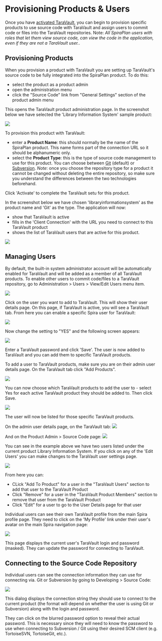 # Provisioning Products & Users
Once you have [activated TaraVault](../Activating-TaraVault), you can begin to provision specific products to use source code with TaraVault and assign users to commit code or files into the TaraVault repositories. Note: *All SpiraPlan users with roles that let them view source code, can view the code in the application, even if they are not a TaraVault user.*.


## Provisioning Products

When you provision a product with TaraVault you are setting up TaraVault's source code to be fully integrated into the SpiraPlan product. To do this: 

- select the product as a product admin
- open the administration menu
- click the "Source Code" link from "General Settings" section of the product admin menu

This opens the TaraVault product administration page. In the screenshot below we have selected the 'Library Information System' sample product:

![](img/Provisioning_Projects_&_Users_6.png)

To provision this product with TaraVault:

- enter a **Product Name**: this should normally be the name of the SpiraPlan product. This name forms part of the connection URL so it should be alphanumeric only.
- select the **Product Type**: this is the type of source code management to use for this product. You can choose between [Git](../Using-Git/) (default) or [Subversion](../Using-Subversion/). *Note*: once you choose the repository type for a product it cannot be changed without deleting the entire repository, so make sure you understand the differences between the two technologies beforehand.

Click 'Activate' to complete the TaraVault setu for this product.

In the screenshot below we have chosen 'libraryinformationsystem' as the product name and 'Git' as the type. The application will now:

- show that TaraVault is active
- fills in the 'Client Connection' with the URL you need to connect to this TaraVault product
- shows the list of TaraVault users that are active for this product.

![](img/Provisioning_Projects_&_Users_7.png)


## Managing Users

By default, the built-in system administrator account will be automatically enabled for TaraVault and will be added as a member of all TaraVault products. To enable other users to commit code/files to a TaraVault repository, go to Administration > Users > View/Edit Users menu item.

![](img/Provisioning_Projects_&_Users_8.png)

Click on the user you want to add to TaraVault. This will show their user details page. On this page, if TaraVault is active, you will see a TaraVault tab. From here you can enable a specific Spira user for TaraVault:

![](img/Provisioning_Projects_&_Users_9.png)

Now change the setting to "YES" and the following screen appears:

![](img/Provisioning_Projects_&_Users_10.png)

Enter a TaraVault password and click 'Save'. The user is now added to TaraVault and you can add them to specific TaraVault products.

To add a user to TaraVault products, make sure you are on their admin user details page. On the TaraVault tab click "Add Products".

![](img/Provisioning_Projects_&_Users_11.png)

You can now choose which TaraVault products to add the user to - select Yes for each active TaraVault product they should be added to. Then click Save.

![](img/Provisioning_Projects_&_Users_12.png)

The user will now be listed for those specific TaraVault products.

On the admin user details page, on the TaraVault tab:
![](img/Provisioning_Projects_&_Users_13.png)

And on the Product Admin > Source Code page:
![](img/Provisioning_Projects_&_Users_14.png)

You can see in the example above we have two users listed under the current product Library Information System. If you click on any of the 'Edit Users' you can make changes to the TaraVault user settings page.

![](img/Provisioning_Projects_&_Users_15.png)

From here you can:

- CLick "Add To Product" for a user in the "TaraVault Users" section to add that user to the TaraVault Product
- Click "Remove" for a user in the "TaraVault Product Members" section to remove that user from the TaraVault Product
- Click "Edit" for a user to go to the User Details page for that user 

Individual users can see their own TaraVault profile from the main Spira profile page. They need to click on the 'My Profile' link under their user's avatar on the main Spira navigation page:

![](img/Provisioning_Projects_&_Users_17.png)

This page displays the current user's TaraVault login and password (masked). They can update the password for connecting to TaraVault.


## Connecting to the Source Code Repository

Individual users can see the connection information they can use for connecting via. Git or Subversion by going to Developing > Source Code:

![](img/Provisioning_Projects_&_Users_18.png)

This dialog displays the connection string they should use to connect to the current product (the format will depend on whether the user is using Git or Subversion) along with the login and password.

They can click on the blurred password option to reveal their actual password. This is necessary since they will need to know the password to use when connecting to Subversion / Git using their desired SCM client (e.g. TortoiseSVN, TortoiseGit, etc.).

